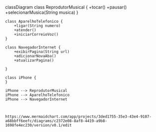 classDiagram
    class ReprodutorMusical {
        +tocar()
        +pausar()
        +selecionarMusica(String musica)
    }

    class AparelhoTelefonico {
        +ligar(String numero)
        +atender()
        +iniciarCorreioVoz()
    }

    class NavegadorInternet {
        +exibirPagina(String url)
        +adicionarNovaAba()
        +atualizarPagina()

    }

    class iPhone {
    }

    iPhone --> ReprodutorMusical
    iPhone --> AparelhoTelefonico
    iPhone --> NavegadorInternet



    https://www.mermaidchart.com/app/projects/3ded1755-35e3-43e4-9107-a68bbff6eefc/diagrams/c2372e08-8af8-4419-a9b8-1698fe4ec230/version/v0.1/edit

    

